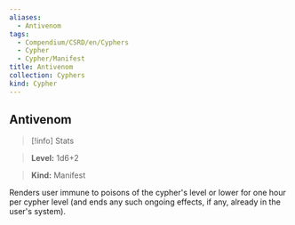 ```yaml
---
aliases:
  - Antivenom
tags:
  - Compendium/CSRD/en/Cyphers
  - Cypher
  - Cypher/Manifest
title: Antivenom
collection: Cyphers
kind: Cypher
---
```

## Antivenom    
>[!info] Stats    
> **Level:** 1d6+2    
> **Kind:** Manifest  
    
Renders user immune to poisons of the cypher's level or lower for one hour per cypher level (and ends any such ongoing effects, if any, already in the user's system).